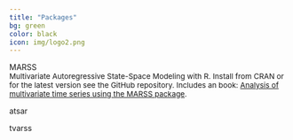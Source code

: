 ```yaml
---
title: "Packages"
bg: green
color: black
icon: img/logo2.png
---
```


<div id="pkgscontainer">
<p id="pkgsbox">
MARSS<br>
<span style="font-size: 10pt">Multivariate Autoregressive State-Space Modeling with R. Install from CRAN or for
the latest version see the GitHub repository.  Includes an book: <a href="https://cran.r-project.org/web/packages/MARSS/vignettes/UserGuide.pdf">Analysis of multivariate time series using the MARSS package</a>.</span></p>
<p id="pkgsbox">atsar</p>
<p id="pkgsbox">tvarss</p>
</div>
